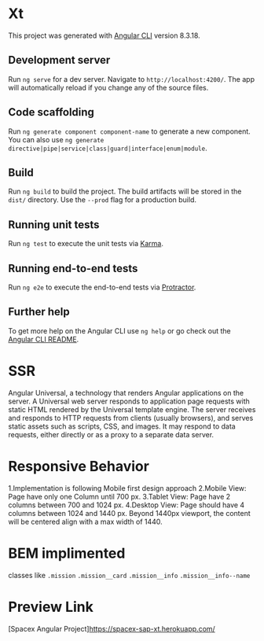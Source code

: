 # Xt

This project was generated with [Angular CLI](https://github.com/angular/angular-cli) version 8.3.18.

## Development server

Run `ng serve` for a dev server. Navigate to `http://localhost:4200/`. The app will automatically reload if you change any of the source files.

## Code scaffolding

Run `ng generate component component-name` to generate a new component. You can also use `ng generate directive|pipe|service|class|guard|interface|enum|module`.

## Build

Run `ng build` to build the project. The build artifacts will be stored in the `dist/` directory. Use the `--prod` flag for a production build.

## Running unit tests

Run `ng test` to execute the unit tests via [Karma](https://karma-runner.github.io).

## Running end-to-end tests

Run `ng e2e` to execute the end-to-end tests via [Protractor](http://www.protractortest.org/).

## Further help

To get more help on the Angular CLI use `ng help` or go check out the [Angular CLI README](https://github.com/angular/angular-cli/blob/master/README.md).

# SSR

Angular Universal, a technology that renders Angular applications on the server.
A Universal web server responds to application page requests with static HTML rendered by the Universal template engine. The server receives and responds to HTTP requests from clients (usually browsers), and serves static assets such as scripts, CSS, and images. It may respond to data requests, either directly or as a proxy to a separate data server.

# Responsive Behavior
1.Implementation is following Mobile first design approach
2.Mobile View: Page have only one Column until 700 px. 
3.Tablet View: Page have 2 columns between 700 and 1024 px.
4.Desktop View: Page should have 4 columns between 1024 and 1440 px. Beyond 1440px viewport,
the content will be centered align with a max width of 1440.

# BEM implimented
classes like `.mission` `.mission__card` `.mission__info` `.mission__info--name`

# Preview Link
[Spacex Angular Project]https://spacex-sap-xt.herokuapp.com/

